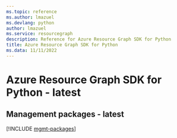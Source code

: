 ```yaml
---
ms.topic: reference
ms.author: lmazuel
ms.devlang: python
author: lmazuel
ms.service: resourcegraph
description: Reference for Azure Resource Graph SDK for Python
title: Azure Resource Graph SDK for Python
ms.data: 11/11/2022
---
```

# Azure Resource Graph SDK for Python - latest

## Management packages - latest
[!INCLUDE [mgmt-packages](resource-graph-mgmt-index.md)]
